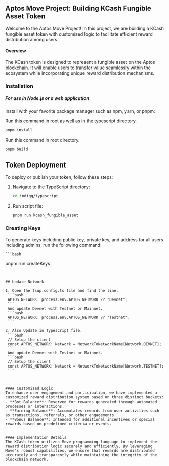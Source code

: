 ## Aptos Move Project: Building KCash Fungible Asset Token

Welcome to the Aptos Move Project! In this project, we are building a KCash fungible asset token with customized logic to facilitate efficient reward distribution among users.

#### Overview
The KCash token is designed to represent a fungible asset on the Aptos blockchain. It will enable users to transfer value seamlessly within the ecosystem while incorporating unique reward distribution mechanisms.

### Installation

##### For use in Node.js or a web application

Install with your favorite package manager such as npm, yarn, or pnpm:

Run this command in root as well as in the typescript directory.

```bash
pnpm install 
```

Run this command in root directory.

```bash
pnpm build 
```
## Token Deployment

To deploy or publish your token, follow these steps:

1. Navigate to the TypeScript directory:
   ```bash
   cd indigg/typescript
   ```
2. Run script file:
    ```bash
    pnpm run kcash_fungible_asset
    ```

### Creating Keys 

To generate keys including public key, private key, and address for all users including admins, run the following command:

    ```bash
   pnpm run createKeys
   ```


## Update Network 

1. Open the tsup.config.ts file and find the line:
    ```bash
    APTOS_NETWORK: process.env.APTOS_NETWORK ?? "Devnet",
    ```
    And update Devnet with Testnet or Mainnet.
    ```bash
    APTOS_NETWORK: process.env.APTOS_NETWORK ?? "Testnet",
    ```

2. Also Update in Typescript file.
    ```bash
    // Setup the client
    const APTOS_NETWORK: Network = NetworkToNetworkName[Network.DEVNET];
    ```
    And update Devnet with Testnet or Mainnet.
    ```bash
    // Setup the client
    const APTOS_NETWORK: Network = NetworkToNetworkName[Network.TESTNET];
    ```



#### Customized Logic
To enhance user engagement and participation, we have implemented a customized reward distribution system based on three distinct buckets:
- **Bot Balance**: Reserved for rewards generated through automated processes or interactions.
- **Earning Balance**: Accumulates rewards from user activities such as transactions, referrals, or other engagements.
- **Bonus Balance**: Intended for additional incentives or special rewards based on predefined criteria or events.


#### Implementation Details
The KCash token utilizes Move programming language to implement the reward distribution logic securely and efficiently. By leveraging Move's robust capabilities, we ensure that rewards are distributed accurately and transparently while maintaining the integrity of the blockchain network.
